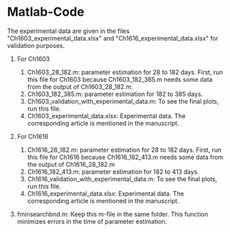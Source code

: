 # Matlab-Code

The experimental data are given in the files "Ch1603_experimental_data.xlsx" and "Ch1616_experimental_data.xlsx" for validation purposes.

1. For Ch1603
    1. Ch1603_28_182.m: parameter estimation for 28 to 182 days. First, run this file for Ch1603 because Ch1603_182_385.m needs some data from the output of Ch1603_28_182.m.
    2. Ch1603_182_385.m: parameter estimation for 182 to 385 days.
    3. Ch1603_validation_with_experimental_data.m: To see the final plots, run this file.
    4. Ch1603_experimental_data.xlsx: Experimental data. The corresponding article is mentioned in the manuscript.
       
2. For Ch1616
    1. Ch1616_28_182.m: parameter estimation for 28 to 182 days. First, run this file for Ch1616 because Ch1616_182_413.m needs some data from the output of Ch1616_28_182.m
    2. Ch1616_182_413.m: parameter estimation for 182 to 413 days.
    3. Ch1616_validation_with_experimental_data.m: To see the final plots, run this file.
    4. Ch1616_experimental_data.xlsx: Experimental data. The corresponding article is mentioned in the manuscript.
       
3. fminsearchbnd.m: Keep this m-file in the same folder. This function minimizes errors in the time of parameter estimation.
